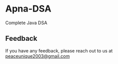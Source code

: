 # Apna-DSA
Complete Java DSA


## Feedback

If you have any feedback, please reach out to us at peaceunique2003@gmail.com
